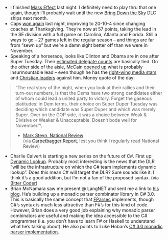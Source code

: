 -   I finished [Mass Effect](http://www.xbox.com/games/masseffect) last
    night. I definitely need to play thru that one again, though I’ll
    probably wait until the new [Bring Down the
    Sky](http://www.xbox.com/en-US/live/marketplace/m/masseffect/bringdownthesky.htm)
    DLC ships next month.
-   Caps [won
    again](http://www.nhl.com/nhl/app?service=page&page=Recap&gameNumber=814&season=20072008&gameType=2)
    last night, improving to 20-10-4 since changing coaches at
    Thanksgiving. They’re now at 57 points, taking the lead in the SE
    division with a full game on Carolina, Atlanta and Florida. Still a
    ways to go – 27 games left in the regular season – and things are
    far from “sewn up” but we’re a damn sight better off than we were in
    November.
-   Speaking of a horserace, looks like Clinton and Obama are in one
    after Super Tuesday. Their [estimated delegate
    counts](http://tpmelectioncentral.talkingpointsmemo.com/2008/02/your_election_central_delegate.php)
    are basically tied. On the other side of the aisle, McCain [opened
    up](http://www.msnbc.msn.com/id/23019759/) what is probably
    insurmountable lead – even though he has the [right-wing media
    stars](http://www.reuters.com/article/politicsNews/idUSN0628190220080207)
    and [Christian
    leaders](http://www.wnd.com/news/article.asp?ARTICLE_ID=53743)
    against him. Money quote of the day:

> “The real story of the night, when you look at their rallies and their
> turn-out numbers, is that the Dems have two strong candidates either
> of whom could lead a united party to victory. Forget the gaseous
> platitudes: in Dem terms, their choice on Super Duper Tuesday was
> deciding which candidate was Super Duper and which was merely Super.
> Over on the GOP side, it was a choice between Weak & Divisive or
> Weaker & Unacceptable. Doesn’t bode well for November.”\
> - [Mark Steyn, National
> Review](http://corner.nationalreview.com/post/?q=NGUyNjRmZGQ2NzBiZjY5OTIwYTExMGVjMWYzZjc2YTY=) \
> (via [Carpetbagger
> Report](http://feeds.feedburner.com/~r/TheCarpetbaggerReport/~3/230563498/14495.html),
> lest you think I regularly read National Review)

-   Charlie Calvert is starting a new series on the future of C\#. First
    up: [Dynamic
    Lookup](http://blogs.msdn.com/charlie/archive/2008/01/25/future-focus.aspx).
    Probably most interesting is the news that the DLR “will be the
    infrastructure on which the C\# team implements dynamic lookup”.
    Does this mean C\# will target the DLR? Sure sounds like it. I think
    it’s a good addition, but I’m not a fan of the proposed syntax. (via
    [Bitter
    Coder](http://blog.bittercoder.com/PermaLink,guid,6525b1f4-42a1-4961-a96c-09aa523bd8c0.aspx))
-   Brian McNamara saw me present @ LangNET and sent me a link to [his
    blog](http://lorgonblog.spaces.live.com/). He’s building up a
    monadic parser combinator library in C\# 3.0. This is basically the
    same concept that [FParsec](http://www.quanttec.com/fparsec/)
    implements, though C\#’s syntax is much less attractive than F\#’s
    for this kind of code. However, Brian does a very good job
    explaining why monadic parser combinators are useful and making the
    idea accessible to the C\# programmer (i.e. you don’t have to learn
    F\# or Haskell to understand what he’s talking about). He also
    points to Luke Hoban’s [C\# 3.0 monadic parser
    implementation](http://blogs.msdn.com/lukeh/archive/2007/08/19/monadic-parser-combinators-using-c-3-0.aspx).

